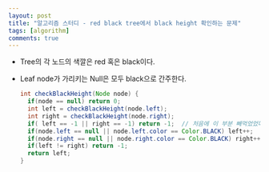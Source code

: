 ```yaml
---
layout: post
title: "알고리즘 스터디 - red black tree에서 black height 확인하는 문제"
tags: [algorithm]
comments: true
---
```


* Tree의 각 노드의 색깔은 red 혹은 black이다.
* Leaf node가 가리키는 Null은 모두 black으로 간주한다.

  ```java
  int checkBlackHeight(Node node) {
    if(node == null) return 0;
    int left = checkBlackHeight(node.left);
    int right = checkBlackHeight(node.right);
    if( left == -1 || right == -1) return -1;  // 처음에 이 부분 빼먹었었다.
    if(node.left == null || node.left.color == Color.BLACK) left++;
    if(node.right == null || node.right.color == Color.BLACK) right++;
    if(left != right) return -1;
    return left;
  }
  ```
